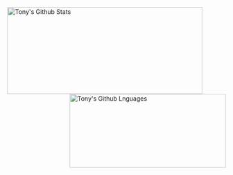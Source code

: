<img width="450em" height="200em" align="left" alt="Tony's Github Stats" src="https://github-readme-stats.vercel.app/api?username=macrog0d&show_icons=true?count_private=true&theme=dark">
<img width="360em" height="170em" align="right" alt="Tony's Github Lnguages" src="https://github-readme-stats.vercel.app/api/top-langs/?username=macrog0d&layout=compact&langs_count=8&theme=dark">
